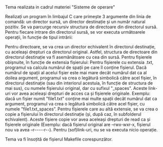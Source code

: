 Tema realizata in cadrul materiei "Sisteme de operare"



Realizați un program în limbajul C care primește 3 argumente din linia de comandă: un director sursă, un director destinație și un număr natural pozitiv.
Se va parcurge recursiv structura de directoare din directorul sursă. Pentru fiecare intrare din directorul sursă, se vor executa următoarele operații, în funcție de tipul intrării:

Pentru directoare, se va crea un director echivalent în directorul destinație, cu aceleași drepturi ca directorul original. Astfel, structura de directoare din directorul destinație va fi asemănătoare cu cea din sursă.
Pentru fișierele obișnuite, în funcție de extensia fișierului:
Pentru fișierele cu extensia .txt, programul va calcula numărul de spații pe care îl conține fișierul. Dacă numărul de spații al acelui fișier este mai mare decât numărul dat ca al doilea argument, 
  programul va crea o legătură simbolică către acel fișier, în directorul destinație (sau din interiorul acestuia, în funcție de structura de mai sus), cu numele fișierului original, dar cu sufixul "_spaces".
  Aceste link-uri vor avea aceleași drepturi de acces ca și fișierele originale.
Exemplu: dacă un fișier numit "file1.txt" conține mai multe spații decât numărul dat ca argument, programul va crea o legătură simbolică către acel fișier, cu numele "file1.txt_spaces”.
Pentru fișierele care au altă extensie, se va crea o copie a fișierului în directorul destinație (și, după caz, în subfolderul echivalent). Aceste fișiere copie vor avea aceleași drepturi de read ca și fișierele originale 
  (Exemplu: dacă fișierul original are –rwx-wxr-x, fișierul nou va avea –r-----r--).
Pentru (sof)link-uri, nu se va executa nicio operație.

Tema va fi însoțită de fișierul Makefile corespunzător.

